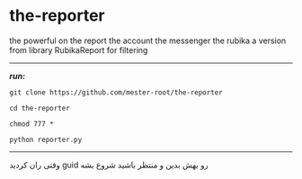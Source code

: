 # the-reporter
the powerful on the report the account the messenger the rubika a version from library RubikaReport for filtering


_______________________
***run:***

`git clone https://github.com/mester-root/the-reporter`

`cd the-reporter`

`chmod 777 *`

`python reporter.py`
_______________________

وقتی ران کردید guid رو بهش بدین و منتظر باشید شروع بشه
